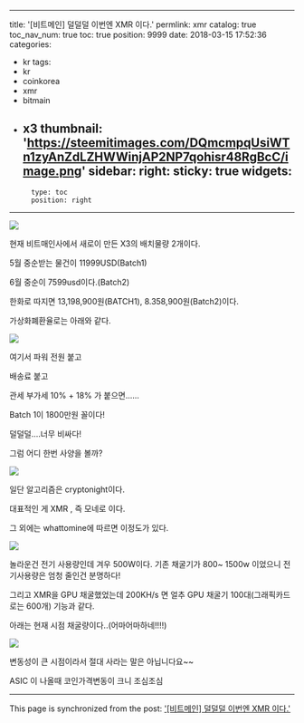 
---
title: '[비트메인] 덜덜덜 이번엔 XMR 이다.'
permlink: xmr
catalog: true
toc_nav_num: true
toc: true
position: 9999
date: 2018-03-15 17:52:36
categories:
- kr
tags:
- kr
- coinkorea
- xmr
- bitmain
- x3
thumbnail: 'https://steemitimages.com/DQmcmpqUsiWTn1zyAnZdLZHWWinjAP2NP7qohisr48RgBcC/image.png'
sidebar:
    right:
        sticky: true
widgets:
    -
        type: toc
        position: right
---


![](https://steemitimages.com/DQmcmpqUsiWTn1zyAnZdLZHWWinjAP2NP7qohisr48RgBcC/image.png)

현재 비트매인사에서 새로이 만든 X3의 배치물량 2개이다.

5월 중순받는 물건이 11999USD(Batch1)

6월 중순이 7599usd이다.(Batch2)

한화로 따지면 13,198,900원(BATCH1), 8.358,900원(Batch2)이다. 

가상화폐환율로는 아래와 같다.

![](https://steemitimages.com/DQmRscqQW7KpQMN8mcvqgfnpaBEpw3ajNibaWvbLVLTHCHH/image.png)


여기서 파워 전원 붙고

배송료 붙고

관세 부가세 10% + 18% 가 붙으면......

Batch 1이 1800만원 꼴이다! 

덜덜덜....너무 비싸다!

그럼 어디 한번 사양을 볼까?

![](https://steemitimages.com/DQmQYP5TN3DMSSH9wpk1jeHrxpyGZHPwAvMif6qARh3XWUW/image.png)

일단 알고리즘은  cryptonight이다.

대표적인 게 XMR , 즉 모네로 이다.

그 외에는 whattomine에 따르면 이정도가 있다.

![](https://steemitimages.com/DQmRVfmRVPQEhftn9ywLcV6Tu4xrBYmcJx9YupZFfMjsvUs/image.png)

놀라운건 전기 사용량인데 겨우 500W이다. 기존 채굴기가 800~ 1500w 이었으니 전기사용량은 엄청 줄인건 분명하다!

그리고 XMR을 GPU 채굴했었는데 200KH/s 면 얼추 GPU 채굴기 100대(그래픽카드로는 600개) 기능과 같다.

아래는 현재 시점 채굴량이다..(어마어마하네!!!!)

![](https://steemitimages.com/DQmco1CinyRf9FG62VNcH9gzCT91HTvc3JHuiHtQjUniAhp/image.png)



변동성이 큰 시점이라서 절대 사라는 말은 아닙니다요~~

ASIC 이 나올때 코인가격변동이 크니 조심조심

- - -

This page is synchronized from the post: ['[비트메인] 덜덜덜 이번엔 XMR 이다.'](https://steemit.com/@virus707/xmr)
